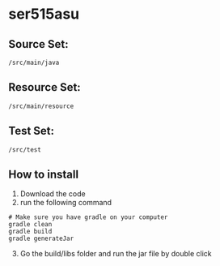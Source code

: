 # ser515asu

## Source Set:
``` shell
/src/main/java
```

## Resource Set:
``` shell
/src/main/resource
```

## Test Set:
``` shell
/src/test
```

## How to install

1. Download the code
2. run the following command
```shell
# Make sure you have gradle on your computer
gradle clean
gradle build
gradle generateJar
```
3. Go the build/libs folder and run the jar file by double click
